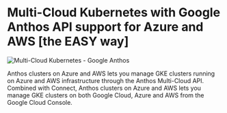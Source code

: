 # Multi-Cloud Kubernetes with Google Anthos API support for Azure and AWS [the EASY way]
![Multi-Cloud Kubernetes - Google Anthos](https://user-images.githubusercontent.com/104167951/165619114-8cb05649-eac8-49d6-bd10-5509f692e564.jpeg)

Anthos clusters on Azure and AWS lets you manage GKE clusters running on Azure and AWS infrastructure through the Anthos Multi-Cloud API. Combined with Connect, Anthos clusters on Azure and AWS lets you manage GKE clusters on both Google Cloud, Azure and AWS from the Google Cloud Console.
